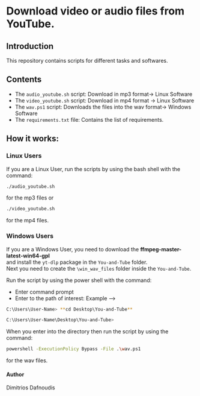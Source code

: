 # Download video or audio files from YouTube.

## Introduction

This repository contains scripts for different tasks and softwares.

## Contents

- The `audio_youtube.sh` script: Download in mp3 format-> Linux Software
- The `video_youtube.sh` script: Download in mp4 format -> Linux Software
- The `wav.ps1` script: Downloads the files into the wav format-> Windows Software
- The `requirements.txt` file: Contains the list of requirements. 

## How it works:

### Linux Users

If you are a Linux User, run the scripts by using the bash shell with the command:

```bash
./audio_youtube.sh
```

for the mp3 files or
```bash
./video_youtube.sh
```
for the mp4 files.

### Windows Users

If you are a Windows User, you need to download the **ffmpeg-master-latest-win64-gpl** <br>
and install the `yt-dlp` package in the `You-and-Tube` folder. <br>
Next you need to create the `\win_wav_files` folder inside the `You-and-Tube`.<br>

Run the script by using the power shell with the command:

- Enter command prompt
- Enter to the path of interest: Example --> 
```bash
C:\Users\User-Name> **cd Desktop\You-and-Tube**

C:\Users\User-Name\Desktop\You-and-Tube>
```

When you enter into the directory then run the script by using the command:

```bash
powershell -ExecutionPolicy Bypass -File .\wav.ps1
```
for the wav files.

#### Author
Dimitrios Dafnoudis
